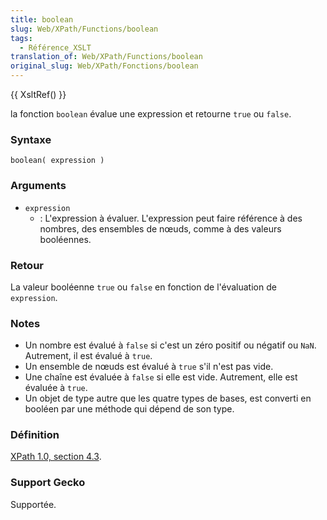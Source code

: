```yaml
---
title: boolean
slug: Web/XPath/Functions/boolean
tags:
  - Référence_XSLT
translation_of: Web/XPath/Functions/boolean
original_slug: Web/XPath/Fonctions/boolean
---
```


{{ XsltRef() }}

la fonction `boolean` évalue une expression et retourne `true` ou `false`.

### Syntaxe

```
boolean( expression )
```

### Arguments

- `expression`
  - : L'expression à évaluer. L'expression peut faire référence à des nombres, des ensembles de nœuds, comme à des valeurs booléennes.

### Retour

La valeur booléenne `true` ou `false` en fonction de l'évaluation de `expression`.

### Notes

- Un nombre est évalué à `false` si c'est un zéro positif ou négatif ou `NaN`. Autrement, il est évalué à `true`.
- Un ensemble de nœuds est évalué à `true` s'il n'est pas vide.
- Une chaîne est évaluée à `false` si elle est vide. Autrement, elle est évaluée à `true`.
- Un objet de type autre que les quatre types de bases, est converti en booléen par une méthode qui dépend de son type.

### Définition

[XPath 1.0, section 4.3](http://www.w3.org/TR/xpath#function-boolean).

### Support Gecko

Supportée.
